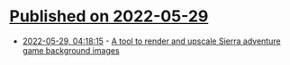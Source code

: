 # [Published on 2022-05-29](index.md)

* [2022-05-29, 04:18:15](https://news.ycombinator.com/item?id=31546334) - [A tool to render and upscale Sierra adventure game background images](https://github.com/eviltrout/agi-upscale)
